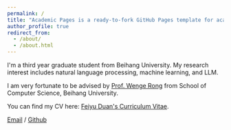 ```yaml
---
permalink: /
title: "Academic Pages is a ready-to-fork GitHub Pages template for academic personal websites"
author_profile: true
redirect_from: 
  - /about/
  - /about.html
---
```


I'm a third year graduate student from Beihang University. My research interest includes natural language processing, machine learning, and LLM.

I am very fortunate to be advised by [Prof. Wenge Rong](https://wgrong.github.io/) from School of Computer Science, Beihang University.

You can find my CV here: [Feiyu Duan's Curriculum Vitae](../assets/CV.pdf).

[Email](duanfeiyu@buaa.edu.cn) / [Github](https://github.com/dfy37)
